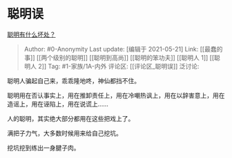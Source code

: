 # 聪明误
[聪明有什么坏处？](https://www.zhihu.com/question/29312685/answer/1063517468)

> Author: #0-Anonymity
> Last update: [编辑于 2021-05-21]
> Link: [[最蠢的事]] [[两个级别的聪明]] [[聪明到高尚]] [[聪明的笨功夫]] [[聪明人 1]] [[聪明人 2]]
> Tag: #1-家族/1A-内外
> 评论区: [[评论区_聪明误]]
> 泛讨论:

聪明人骗起自己来，乖乖隆地咚，神仙都挡不住。

聪明用在否认事实上，用在推卸责任上，用在冷嘲热讽上，用在以辞害意上，用在造谣上，用在诬陷上，用在说谎上……

人的聪明，其实绝大部分都用在这些把戏上了。

满把子力气，大多数时候用来给自己挖坑。

挖坑挖到练出一身腱子肉。
